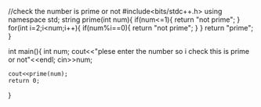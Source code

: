 //check the number is prime or not
#include<bits/stdc++.h>
using namespace std;
string prime(int num){
    if(num<=1){
        return "not prime";
    }
        for(int i=2;i<num;i++){
            if(num%i==0){
                return "not prime";
            } 
            } return "prime";
        } 
    

int main(){
    int num;
    cout<<"plese enter the number so i check this is prime or not"<<endl;
    cin>>num;
    
    cout<<prime(num);
    return 0;
}
